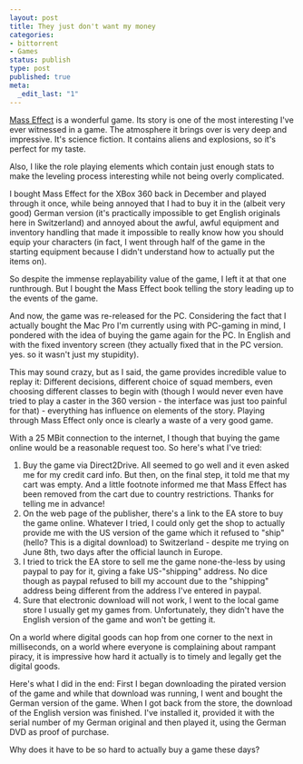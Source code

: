 ```yaml
---
layout: post
title: They just don't want my money
categories:
- bittorrent
- Games
status: publish
type: post
published: true
meta:
  _edit_last: "1"
---
```

<a href="http://en.wikipedia.org/wiki/Mass_Effect">Mass Effect</a> is a wonderful game. Its story is one of the most interesting I've ever witnessed in a game. The atmosphere it brings over is very deep and impressive. It's science fiction. It contains aliens and explosions, so it's perfect for my taste.

Also, I like the role playing elements which contain just enough stats to make the leveling process interesting while not being overly complicated.

I bought Mass Effect for the XBox 360 back in December and played through it once, while being annoyed that I had to buy it in the (albeit very good) German version (it's practically impossible to get English originals here in Switzerland) and annoyed about the awful, awful equipment and inventory handling that made it impossible to really know how you should equip your characters (in fact, I went through half of the game in the starting equipment because I didn't understand how to actually put the items on).

So despite the immense replayability value of the game, I left it at that one runthrough. But I bought the Mass Effect book telling the story leading up to the events of the game.

And now, the game was re-released for the PC. Considering the fact that I actually bought the Mac Pro I'm currently using with PC-gaming in mind, I pondered with the idea of buying the game again for the PC. In English and with the fixed inventory screen (they actually fixed that in the PC version. yes. so it wasn't just my stupidity).

This may sound crazy, but as I said, the game provides incredible value to replay it: Different decisions, different choice of squad members, even choosing different classes to begin with (though I would never even have tried to play a caster in the 360 version - the interface was just too painful for that) - everything has influence on elements of the story. Playing through Mass Effect only once is clearly a waste of a very good game.

With a 25 MBit connection to the internet, I though that buying the game online would be a reasonable request too. So here's what I've tried:
<ol>
	<li>Buy the game via Direct2Drive. All seemed to go well and it even asked me for my credit card info. But then, on the final step, it told me that my cart was empty. And a little footnote informed me that Mass Effect has been removed from the cart due to country restrictions. Thanks for telling me in advance!</li>
	<li>On the web page of the publisher, there's a link to the EA store to buy the game online. Whatever I tried, I could only get the shop to actually provide me with the US version of the game which it refused to "ship" (hello? This is a digital download) to Switzerland - despite me trying on June 8th, two days after the official launch in Europe.</li>
	<li>I tried to trick the EA store to sell me the game none-the-less by using paypal to pay for it, giving a fake US-"shipping" address. No dice though as paypal refused to bill my account due to the "shipping" address being different from the address I've entered in paypal.</li>
	<li>Sure that electronic download will not work, I went to the local game store I usually get my games from. Unfortunately, they didn't have the English version of the game and won't be getting it.</li>
</ol>
On a world where digital goods can hop from one corner to the next in milliseconds, on a world where everyone is complaining about rampant piracy, it is impressive how hard it actually is to timely and legally get the digital goods.

Here's what I did in the end: First I began downloading the pirated version of the game and while that download was running, I went and bought the German version of the game. When I got back from the store, the download of the English version was finished. I've installed it, provided it with the serial number of my German original and then played it, using the German DVD as proof of purchase.

Why does it have to be so hard to actually buy a game these days?

